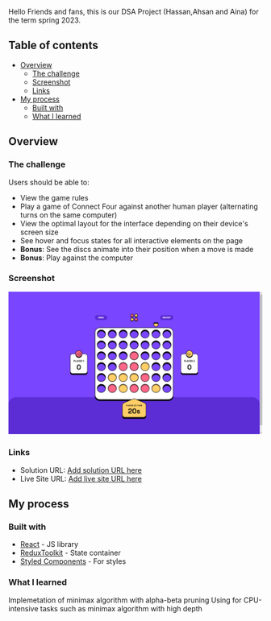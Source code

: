 Hello Friends and fans, this is our DSA Project (Hassan,Ahsan and Aina) for the term spring 2023.

## Table of contents

- [Overview](#overview)
  - [The challenge](#the-challenge)
  - [Screenshot](#screenshot)
  - [Links](#links)
- [My process](#my-process)
  - [Built with](#built-with)
  - [What I learned](#what-i-learned)


## Overview

### The challenge

Users should be able to:

- View the game rules
- Play a game of Connect Four against another human player (alternating turns on the same computer)
- View the optimal layout for the interface depending on their device's screen size
- See hover and focus states for all interactive elements on the page
- **Bonus**: See the discs animate into their position when a move is made
- **Bonus**: Play against the computer

### Screenshot

![](./preview.png)

### Links

- Solution URL: [Add solution URL here](https://github.com/aleksFedotov/connect-four-game)
- Live Site URL: [Add live site URL here](https://aleksfedotov.github.io/password-generator)

## My process

### Built with

- [React](https://reactjs.org/) - JS library
- [ReduxToolkit](https://redux-toolkit.js.org//) - State container
- [Styled Components](https://styled-components.com/) - For styles

### What I learned

Implemetation of minimax algorithm with alpha-beta pruning
Using for CPU-intensive tasks such as minimax algorithm with high depth
